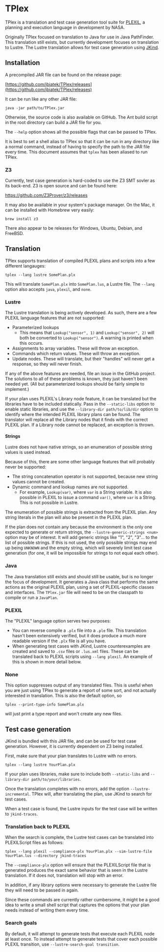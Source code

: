 # TPlex

TPlex is a translation and test case generation tool suite for 
[PLEXIL](http://plexil.sourceforge.net/wiki/index.php/Main_Page), a 
planning and execution language in development by NASA. 

Originally TPlex focused on translation to Java for use in Java
PathFinder. This translation still exists, but currently development
focuses on translation to Lustre. The Lustre translation allows for
test case generation using [JKind](https://github.com/agacek/jkind/).

## Installation

A precompiled JAR file can be found on the release page:

[https://github.com/jbiatek/TPlex/releases](https://github.com/jbiatek/TPlex/releases)

It can be run like any other JAR file:

    java -jar path/to/TPlex.jar 

Otherwise, the source code is also available on GitHub. The Ant 
build script in the root directory can build a JAR file for you.

The `--help` option shows all the possible flags that can be passed
to TPlex. 

It is best to set a shell alias to TPlex so that it
can be run in any directory like a normal command, instead of 
having to specify the path to the JAR file every time. This document
assumes that `tplex` has been aliased to run TPlex.


### Z3

Currently, test case generation is hard-coded to use the Z3 SMT
sovler as its back-end. Z3 is open source and can be found here:

   https://github.com/Z3Prover/z3/releases

It may also be available in your system's package manager. On the Mac,
it can be installed with Homebrew very easily:

    brew install z3

There also appear to be releases for Windows, Ubuntu, Debian, and FreeBSD.

## Translation

TPlex supports translation of compiled PLEXIL plans and scripts into 
a few different langauges:

    tplex --lang lustre SomePlan.plx

This will translate `SomePlan.plx` into `SomePlan.lus`, a Lustre file. 
The `--lang` option also accepts `java`, `plexil`, and `none`.

### Lustre

The Lustre translation is being actively developed. As such, there
are a few PLEXIL language features that are not supported:

- Parameterized lookups
  - This means that `Lookup("sensor", 1)` and `Lookup("sensor", 2)` 
  will both be converted to `Lookup("sensor")`. A warning is printed
  when this occurs. 
- Assignments to array variables. These will throw an exception. 
- Commands which return values. These will throw an exception. 
- Update nodes. These will translate, but their "handles" will never
  get a response, so they will never finish.

If any of the above features are needed, file an issue in the GitHub
project. The solutions to all of these problems is known, they just
haven't been needed yet. (All but parameterized lookups should be
fairly simple to implement.)

If your plan uses PLEXIL's Library node feature, it can be translated
but the libraries have to be included statically. Pass in the
`--static-libs` option to enable static libraries, and use the
`--library-dir path/to/lib/dir` option to identify where the intended
PLEXIL library plans can be found. The translator will replace all
the Library nodes that it finds with the correct PLEXIL plan. If a
Library node cannot be replaced, an exception is thrown. 

#### Strings

Lustre does not have native strings, so an enumeration of possible
string values is used instead. 

Because of this, there are some other language features
that will probably never be supported:

- The string concatenation operator is not supported, because new 
  string values cannot be created.
- Dynamic command and lookup names are not supported.
  - For example, `Lookup(var)`, where `var` is a String variable. 
    It is also possible in PLEXIL to issue a command `var()`, 
    where `var` is a String. This is not possible in Lustre. 

The enumeration of possible strings is extracted from the PLEXIL
plan. Any string literals in the plan will also be present in
the PLEXIL plan. 

If the plan does not contain any because the environment is 
the only one expected to generate or return strings, the 
`--lustre-generic-strings <num>` option may be of interest. It will add
generic strings like "1", "2", "3"... to the list of possible 
strings. If this is not used, the only possible strings may end
up being `UNKNOWN` and the empty string, which will severely limit
test case generation (for one, it will be impossible for strings
to not equal each other). 


### Java

The Java translation still exists and should still be usable, but is
no longer the focus of development. It generates a Java class that
performs the same actions as the original PLEXIL plan, using a set
of PLEXIL-specific classes and interfaces. The `TPlex.jar` file will
need to be on the classpath to compile or run a `JavaPlan`. 

### PLEXIL

The "PLEXIL" language option serves two purposes:

- You can reverse compile a `.plx` file into a `.ple` file. This 
  translation hasn't been extensively verified, but it does produce
  a much more readable version if the `.plx` file is all you have.
- When generating test cases with JKind, Lustre counterexamples
  are created and saved to `.csv` files or `.lus.xml` files. 
  These can be translated back to PLEXIL scripts using 
  `--lang plexil`. An example of this is shown in more detail below.

### None

This option suppresses output of any translated files. This is 
useful when you are just using TPlex to generate a report of
some sort, and not actually interested in translation. This is also
the default option, so 

    tplex --print-type-info SomePlan.plx

will just print a type report and won't create any new files.

## Test case generation

JKind is bundled with this JAR file, and can be used for test case 
generation. However, it is currently dependent on Z3 being installed.

First, make sure that your plan translates to Lustre with no errors.

    tplex --lang lustre YourPlan.plx
    
If your plan uses libraries, make sure to include both `--static-libs`
and `--library-dir path/to/your/libraries`.

Once the translation completes with no errors, add the option 
`--lustre-incremental`. TPlex will, after translating the plan, use 
JKind to search for test cases. 

When a test case is found, the Lustre inputs for the test case will
be written to `jkind-traces`. 

### Translation back to PLEXIL

When the search is complete, the Lustre test cases can be translated
into PLEXILScript files as follows:

    tplex --lang plexil --compliance-plx YourPlan.plx --sim-lustre-file YourPlan.lus --directory jkind-traces

The `--compliance-plx` option will ensure that the PLEXILScript file
that is generated produces the exact same behavior that is seen in the
Lustre translation. If it does not, translation will stop with an error.

In addition, if any library options were necessary to generate the
Lustre file they will need to be passed in again.

Since these commands are currently rather cumbersome, it might be
a good idea to write a small shell script that captures the options
that your plan needs instead of writing them every time. 

### Search goals

By default, it will attempt to generate tests that execute each PLEXIL
node at least once. To instead attempt to generate tests that cover
each possible PLEXIL transition, use `--lustre-search-goal transition`.
